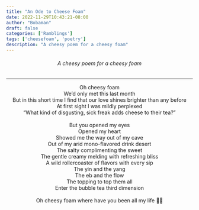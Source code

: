 ```yaml
---
title: "An Ode to Cheese Foam"
date: 2022-11-29T10:43:21-08:00
author: "Bobaman"
draft: false
categories: ['Ramblings']
tags: ['cheesefoam', 'poetry']
description: "A cheesy poem for a cheesy foam"
---
```

<h6 style = "text-align: center;">A cheesy poem for a cheesy foam</h6><hr>
<p style = "text-align: center;">
Oh cheesy foam<br>
We’d only met this last month<br>
But in this short time I find that our love shines brighter than any before<br>
At first sight I was mildly perplexed<br>
“What kind of disgusting, sick freak adds cheese to their tea?”<br><br>
But you opened my eyes<br>
Opened my heart<br>
Showed me the way out of my cave<br>
Out of my arid mono-flavored drink desert<br>
The salty complimenting the sweet<br>
The gentle creamy melding with refreshing bliss<br>
A wild rollercoaster of flavors with every sip<br>
The yin and the yang<br>
The eb and the flow<br>
The topping to top them all<br>
Enter the bubble tea third dimension<br><br>
Oh cheesy foam where have you been all my life 🧀🍦<br>
</p>


